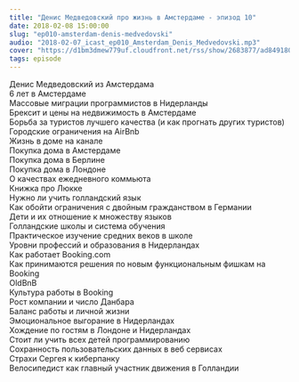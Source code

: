 ```yaml
---
title: "Денис Медведовский про жизнь в Амстердаме - эпизод 10"
date: 2018-02-08 15:00:00
slug: "ep010-amsterdam-denis-medvedovski"
audio: "2018-02-07_icast_ep010_Amsterdam_Denis_Medvedovski.mp3"
cover: "https://d1bm3dmew779uf.cloudfront.net/rss/show/2683877/ad8491808fd5d2fad6e14f544462250a.png"
tags: episode
---
```

Денис Медведовский из Амстердама  
6 лет в Амстердаме  
Массовые миграции программистов в Нидерланды  
Брексит и цены на недвижимость в Амстердаме  
Борьба за туристов лучшего качества (и как прогнать других туристов)  
Городские ограничения на AirBnb  
Жизнь в доме на канале  
Покупка дома в Амстердаме  
Покупка дома в Берлине  
Покупка дома в Лондоне  
О качествах ежедневного коммьюта  
Книжка про Люкке  
Нужно ли учить голландский язык  
Как обойти ограничения с двойным гражданством в Германии  
Дети и их отношение к множеству языков  
Голландские школы и система обучения  
Практическое изучение средних веков в школе  
Уровни профессий и образования в Нидерландах  
Как работает Booking.com  
Как принимаются решения по новым функциональным фишкам на Booking  
OldBnB  
Культура работы в Booking  
Рост компании и число Данбара  
Баланс работы и личной жизни  
Эмоциональное выгорание в Нидерландах  
Хождение по гостям в Лондоне и Нидерландах  
Стоит ли учить всех детей программированию  
Сохранность пользовательских данных в веб сервисах  
Страхи Сергея к киберпанку  
Велосипедист как главный участник движения в Голландии
